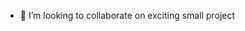 - 💞️ I’m looking to collaborate on exciting small project

<!---
ksapkale/ksapkale is a ✨ special ✨ repository because its `README.md` (this file) appears on your GitHub profile.
You can click the Preview link to take a look at your changes.
--->
